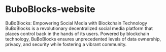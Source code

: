 # BuboBlocks-website
BuBoBlocks: Empowering Social Media with Blockchain Technology  BuBoBlocks is a revolutionary decentralized social media platform that places control back in the hands of its users. Powered by blockchain technology, BuBoBlocks ensures unprecedented levels of data ownership, privacy, and security while fostering a vibrant community.
